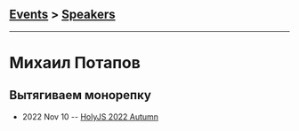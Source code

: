 ## [Events](../README.md) > [Speakers](../speakers.md)
---

# Михаил Потапов

## Вытягиваем монорепку
- 2022 Nov 10 -- [HolyJS 2022 Autumn](https://www.youtube.com/watch?v=5S39GBeT4Z8)    
